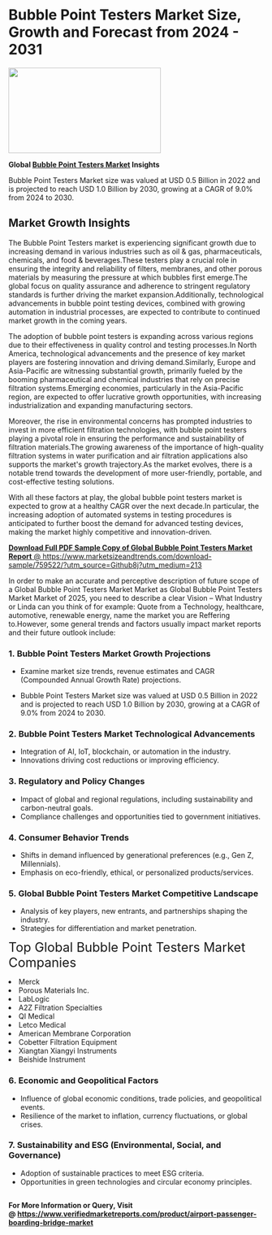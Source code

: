 <H1>Bubble Point Testers Market Size, Growth and Forecast from 2024 - 2031</H1><img class="aligncenter size-medium wp-image-584254" src="https://thirdeyenews.in/wp-content/uploads/2024/09/Global-Market-Research-300x168.jpeg" alt="" width="300" height="168" /><p><strong>Global&nbsp;<a href="https://www.marketsizeandtrends.com/download-sample/759522/?utm_source=Github8j?utm_medium=213">Bubble Point Testers Market</a> Insights</strong></p><p>Bubble Point Testers Market size was valued at USD 0.5 Billion in 2022 and is projected to reach USD 1.0 Billion by 2030, growing at a CAGR of 9.0% from 2024 to 2030.</p><p><h2>Market Growth Insights</h2> <p>The Bubble Point Testers market is experiencing significant growth due to increasing demand in various industries such as oil & gas, pharmaceuticals, chemicals, and food & beverages.These testers play a crucial role in ensuring the integrity and reliability of filters, membranes, and other porous materials by measuring the pressure at which bubbles first emerge.The global focus on quality assurance and adherence to stringent regulatory standards is further driving the market expansion.Additionally, technological advancements in bubble point testing devices, combined with growing automation in industrial processes, are expected to contribute to continued market growth in the coming years.</p> <p><a href="download_sample_link"></a></p> <p>The adoption of bubble point testers is expanding across various regions due to their effectiveness in quality control and testing processes.In North America, technological advancements and the presence of key market players are fostering innovation and driving demand.Similarly, Europe and Asia-Pacific are witnessing substantial growth, primarily fueled by the booming pharmaceutical and chemical industries that rely on precise filtration systems.Emerging economies, particularly in the Asia-Pacific region, are expected to offer lucrative growth opportunities, with increasing industrialization and expanding manufacturing sectors.</p> <p>Moreover, the rise in environmental concerns has prompted industries to invest in more efficient filtration technologies, with bubble point testers playing a pivotal role in ensuring the performance and sustainability of filtration materials.The growing awareness of the importance of high-quality filtration systems in water purification and air filtration applications also supports the market's growth trajectory.As the market evolves, there is a notable trend towards the development of more user-friendly, portable, and cost-effective testing solutions.</p> <p>With all these factors at play, the global bubble point testers market is expected to grow at a healthy CAGR over the next decade.In particular, the increasing adoption of automated systems in testing procedures is anticipated to further boost the demand for advanced testing devices, making the market highly competitive and innovation-driven.</p> <p><a href="get_more_link"></p><p><span class=""><strong>Download Full PDF Sample Copy of Global Bubble Point Testers Market Report</strong> @ <a href="https://www.marketsizeandtrends.com/download-sample/759522/?utm_source=Github8j?utm_medium=213" target="_blank">https://www.marketsizeandtrends.com/download-sample/759522/?utm_source=Github8j?utm_medium=213</a></span></p><p>In order to make an accurate and perceptive description of future scope of a Global&nbsp;Bubble Point Testers Market Market as Global&nbsp;Bubble Point Testers Market Market of 2025, you need to describe a clear Vision &ndash; What Industry or Linda can you think of for example: Quote from a Technology, healthcare, automotive, renewable energy, name the market you are Reffering to.However, some general trends and factors usually impact market reports and their future outlook include:</p><h3>1.&nbsp;<strong>Bubble Point Testers Market Growth Projections</strong></h3><ul><li>Examine market size trends, revenue estimates and CAGR (Compounded Annual Growth Rate) projections.</li><li><p>Bubble Point Testers Market size was valued at USD 0.5 Billion in 2022 and is projected to reach USD 1.0 Billion by 2030, growing at a CAGR of 9.0% from 2024 to 2030.</p></li></ul><h3>2.&nbsp;<strong>Bubble Point Testers Market Technological Advancements</strong></h3><ul><li>Integration of AI, IoT, blockchain, or automation in the industry.</li><li>Innovations driving cost reductions or improving efficiency.</li></ul><h3>3.&nbsp;<strong>Regulatory and Policy Changes</strong></h3><ul><li>Impact of global and regional regulations, including sustainability and carbon-neutral goals.</li><li>Compliance challenges and opportunities tied to government initiatives.</li></ul><h3>4.&nbsp;<strong>Consumer Behavior Trends</strong></h3><ul><li>Shifts in demand influenced by generational preferences (e.g., Gen Z, Millennials).</li><li>Emphasis on eco-friendly, ethical, or personalized products/services.</li></ul><h3>5.&nbsp;<strong>Global Bubble Point Testers Market Competitive Landscape</strong></h3><ul><li>Analysis of key players, new entrants, and partnerships shaping the industry.</li><li>Strategies for differentiation and market penetration.</li></ul><p data-pm-slice="1 1 []"><span style="color: inherit; font-family: inherit; font-size: 25px;">Top Global Bubble Point Testers Market Companies</span></p><div class="" data-test-id=""><p><li>Merck</li><li> Porous Materials Inc.</li><li> LabLogic</li><li> A2Z Filtration Specialties</li><li> QI Medical</li><li> Letco Medical</li><li> American Membrane Corporation</li><li> Cobetter Filtration Equipment</li><li> Xiangtan Xiangyi Instruments</li><li> Beishide Instrument</li></p></div><h3>6.&nbsp;<strong>Economic and Geopolitical Factors</strong></h3><ul><li>Influence of global economic conditions, trade policies, and geopolitical events.</li><li>Resilience of the market to inflation, currency fluctuations, or global crises.</li></ul><h3>7.&nbsp;<strong>Sustainability and ESG (Environmental, Social, and Governance)</strong></h3><ul><li>Adoption of sustainable practices to meet ESG criteria.</li><li>Opportunities in green technologies and circular economy principles.</li></ul><h2><strong style="font-size: 14px;">For More Information or Query, Visit @&nbsp;</strong><a style="background-color: #ffffff; font-size: 14px;" href="https://www.marketsizeandtrends.com/report/bubble-point-testers-market/" target="_blank">https://www.verifiedmarketreports.com/product/airport-passenger-boarding-bridge-market</a></h2>
